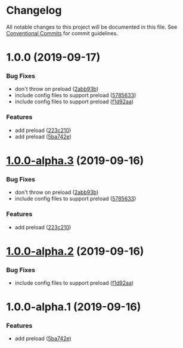 # Changelog

All notable changes to this project will be documented in this file. See
[Conventional Commits](https://conventionalcommits.org) for commit guidelines.

# 1.0.0 (2019-09-17)


### Bug Fixes

* don't throw on preload ([2abb93b](https://github.com/danielfsousa/dotenv-azure/commit/2abb93b))
* include config files to support preload ([5785633](https://github.com/danielfsousa/dotenv-azure/commit/5785633))
* include config files to support preload ([f1d92aa](https://github.com/danielfsousa/dotenv-azure/commit/f1d92aa))


### Features

* add preload ([223c210](https://github.com/danielfsousa/dotenv-azure/commit/223c210))
* add preload ([5ba742e](https://github.com/danielfsousa/dotenv-azure/commit/5ba742e))

# [1.0.0-alpha.3](https://github.com/danielfsousa/dotenv-azure/compare/v1.0.0-alpha.2@alpha...v1.0.0-alpha.3@alpha) (2019-09-16)


### Bug Fixes

* don't throw on preload ([2abb93b](https://github.com/danielfsousa/dotenv-azure/commit/2abb93b))
* include config files to support preload ([5785633](https://github.com/danielfsousa/dotenv-azure/commit/5785633))


### Features

* add preload ([223c210](https://github.com/danielfsousa/dotenv-azure/commit/223c210))

# [1.0.0-alpha.2](https://github.com/danielfsousa/dotenv-azure/compare/v1.0.0-alpha.1@alpha...v1.0.0-alpha.2@alpha) (2019-09-16)


### Bug Fixes

* include config files to support preload ([f1d92aa](https://github.com/danielfsousa/dotenv-azure/commit/f1d92aa))

# 1.0.0-alpha.1 (2019-09-16)


### Features

* add preload ([5ba742e](https://github.com/danielfsousa/dotenv-azure/commit/5ba742e))

